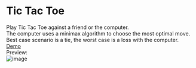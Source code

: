 # Tic Tac Toe
Play Tic Tac Toe against a friend or the computer.  
The computer uses a minimax algorithm to choose the most optimal move. Best case scenario is a tie, the worst case is a loss with the computer.  
[Demo](https://danieltran0.github.io/Tic_Tac_Toe_Js/)  
Preview:  
![image](https://user-images.githubusercontent.com/76408883/107741344-fb511f00-6cda-11eb-8171-6e86cc76755d.png)
